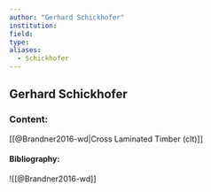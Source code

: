```yaml
---
author: "Gerhard Schickhofer"
institution:
field:
type:
aliases:
  - Schickhofer
---
```


## Gerhard Schickhofer

### Content:
[[@Brandner2016-wd|Cross Laminated Timber (clt)]]

#### Bibliography:

![[@Brandner2016-wd]]